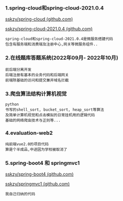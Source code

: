 ### 1.spring-cloud和spring-cloud-2021.0.4

[sskzy/spring-cloud (github.com)](https://github.com/sskzy/spring-cloud)

[sskzy/spring-cloud-2021.0.4 (github.com)](https://github.com/sskzy/spring-cloud-2021.0.4)

```
spring-cloud和spring-cloud-2021.0.4是微服务搭建代码
包含有服务端和消费端及注册中心,网关等微服务组件..
```



### 2.在线题库答题系统(2022年09月- 2022年10月)

```
前后端分离开发
后端注册有基本的业务代码和后端网关
前端除基础的访问和提交兼并域名拦截
```



### 3.爬虫算法结构计算机视觉

```
python 
书写的shell_sort, bucket_sort, heap_sort等算法
及简单计算机视觉和点击模拟的日常挂机用的逻辑代码
基础的网络爬虫技术与正则等...
```



### 4.evaluation-web2

```
纯前端vue2.0的项目代码
算是个半成品,中途因为学校被取消了
```



### 5.spring-boot4 和 springmvc1

[sskzy/spring-boot4 (github.com)](https://github.com/sskzy/spring-boot4)

[sskzy/springmvc1 (github.com)](https://github.com/sskzy/springmvc1)

```
我自己归纳的代码
```

